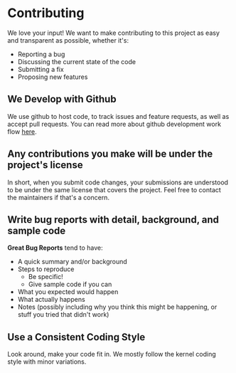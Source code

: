 # Contributing

We love your input! We want to make contributing to this project as easy and
transparent as possible, whether it's:

  - Reporting a bug
  - Discussing the current state of the code
  - Submitting a fix
  - Proposing new features

## We Develop with Github

We use github to host code, to track issues and feature requests, as well as
accept pull requests. You can read more about github development work flow
[here][1].

## Any contributions you make will be under the project's license

In short, when you submit code changes, your submissions are understood to be
under the same license that covers the project. Feel free to contact the
maintainers if that's a concern.

## Write bug reports with detail, background, and sample code

**Great Bug Reports** tend to have:

  - A quick summary and/or background
  - Steps to reproduce
     * Be specific!
     * Give sample code if you can
  - What you expected would happen
  - What actually happens
  - Notes (possibly including why you think this might be happening, or stuff
    you tried that didn't work)

## Use a Consistent Coding Style

Look around, make your code fit in. We mostly follow the kernel coding style
with minor variations.

[1]: https://guides.github.com/introduction/flow/index.html
